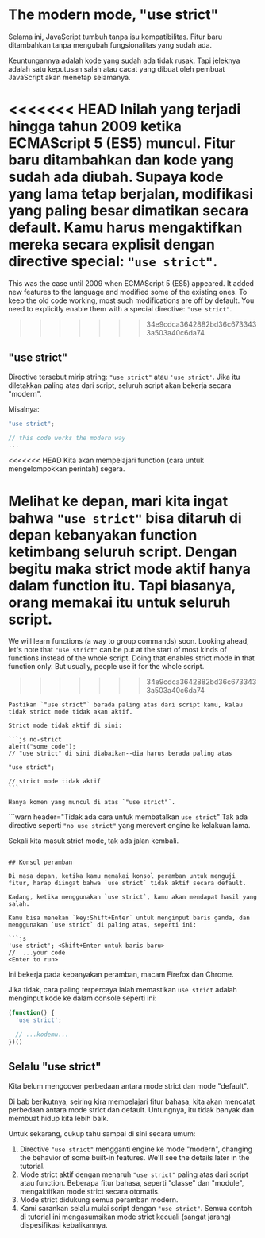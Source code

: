 # The modern mode, "use strict"

Selama ini, JavaScript tumbuh tanpa isu kompatibilitas. Fitur baru ditambahkan tanpa mengubah fungsionalitas yang sudah ada.

Keuntungannya adalah kode yang sudah ada tidak rusak. Tapi jeleknya adalah satu keputusan salah atau cacat yang dibuat oleh pembuat JavaScript akan menetap selamanya.

<<<<<<< HEAD
Inilah yang terjadi hingga tahun 2009 ketika ECMAScript 5 (ES5) muncul. Fitur baru ditambahkan dan kode yang sudah ada diubah. Supaya kode yang lama tetap berjalan, modifikasi yang paling besar dimatikan secara default. Kamu harus mengaktifkan mereka secara explisit dengan directive special: `"use strict"`.
=======
This was the case until 2009 when ECMAScript 5 (ES5) appeared. It added new features to the language and modified some of the existing ones. To keep the old code working, most such modifications are off by default. You need to explicitly enable them with a special directive: `"use strict"`.
>>>>>>> 34e9cdca3642882bd36c6733433a503a40c6da74

## "use strict"

Directive tersebut mirip string: `"use strict"` atau `'use strict'`. Jika itu diletakkan paling atas dari script, seluruh script akan bekerja secara "modern".

Misalnya:

```js
"use strict";

// this code works the modern way
...
```

<<<<<<< HEAD
Kita akan mempelajari function (cara untuk mengelompokkan perintah) segera.

Melihat ke depan, mari kita ingat bahwa `"use strict"` bisa ditaruh di depan kebanyakan function ketimbang seluruh script. Dengan begitu maka strict mode aktif hanya dalam function itu. Tapi biasanya, orang memakai itu untuk seluruh script.
=======
We will learn functions (a way to group commands) soon. Looking ahead, let's note that `"use strict"` can be put at the start of most kinds of functions instead of the whole script. Doing that enables strict mode in that function only. But usually, people use it for the whole script.
>>>>>>> 34e9cdca3642882bd36c6733433a503a40c6da74


````warn header="Yakinkan bahwa \"use strict\" berada paling atas"
Pastikan `"use strict"` berada paling atas dari script kamu, kalau tidak strict mode tidak akan aktif.

Strict mode tidak aktif di sini:

```js no-strict
alert("some code");
// "use strict" di sini diabaikan--dia harus berada paling atas

"use strict";

// strict mode tidak aktif
```

Hanya komen yang muncul di atas `"use strict"`.
````

```warn header="Tidak ada cara untuk membatalkan `use strict`"
Tak ada directive seperti `"no use strict"` yang merevert engine ke kelakuan lama.

Sekali kita masuk strict mode, tak ada jalan kembali.
```

## Konsol peramban

Di masa depan, ketika kamu memakai konsol peramban untuk menguji fitur, harap diingat bahwa `use strict` tidak aktif secara default.

Kadang, ketika menggunakan `use strict`, kamu akan mendapat hasil yang salah.

Kamu bisa menekan `key:Shift+Enter` untuk menginput baris ganda, dan menggunakan `use strict` di paling atas, seperti ini:

```js
'use strict'; <Shift+Enter untuk baris baru>
//  ...your code
<Enter to run>
```

Ini bekerja pada kebanyakan peramban, macam Firefox dan Chrome.

Jika tidak, cara paling terpercaya ialah memastikan `use strict` adalah menginput kode ke dalam console seperti ini:

```js
(function() {
  'use strict';

  // ...kodemu...
})()
```

## Selalu "use strict"

Kita belum mengcover perbedaan antara mode strict dan mode "default".

Di bab berikutnya, seiring kira mempelajari fitur bahasa, kita akan mencatat perbedaan antara mode strict dan default. Untungnya, itu tidak banyak dan membuat hidup kita lebih baik.

Untuk sekarang, cukup tahu sampai di sini secara umum:

1. Directive `"use strict"` mengganti engine ke mode "modern", changing the behavior of some built-in features. We'll see the details later in the tutorial.
2. Mode strict aktif dengan menaruh `"use strict"` paling atas dari script atau function. Beberapa fitur bahasa, seperti "classe" dan "module", mengaktifkan mode strict secara otomatis.
3. Mode strict didukung semua peramban modern.
4. Kami sarankan selalu mulai script dengan `"use strict"`. Semua contoh di tutorial ini mengasumsikan mode strict kecuali (sangat jarang) dispesifikasi kebalikannya.
